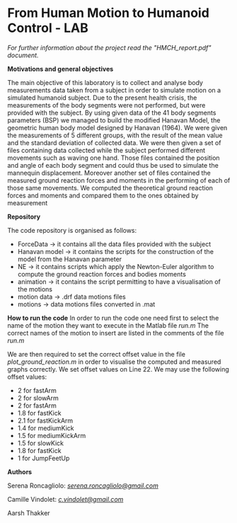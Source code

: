# From Human Motion to Humanoid Control - LAB

*For further information about the project read the "HMCH_report.pdf" document.*

**Motivations and general objectives**

The main objective of this laboratory is to collect and analyse body measurements data taken
from a subject in order to simulate motion on a simulated humanoid subject.
Due to the present health crisis, the measurements of the body segments were not performed,
but were provided with the subject. By using given data of the 41 body segments parameters
(BSP) we managed to build the modified Hanavan Model, the geometric human body model
designed by Hanavan (1964).
We were given the measurements of 5 different groups, with the result of the mean value and
the standard deviation of collected data.
We were then given a set of files containing data collected while the subject performed different
movements such as waving one hand. Those files contained the position and angle of each body
segment and could thus be used to simulate the mannequin displacement. Moreover another set
of files contained the measured ground reaction forces and moments in the performing of each
of those same movements. We computed the theoretical ground reaction forces and moments
and compared them to the ones obtained by measurement

**Repository**

The code repository is organised as follows:
- ForceData → it contains all the data files provided with the subject
- Hanavan model → it contains the scripts for the construction of the model from the Hanavan parameter
- NE → it contains scripts which apply the Newton-Euler algorithm to compute the ground reaction forces and bodies moments
- animation → it contains the script permitting to have a visualisation of the motions
- motion data → .drf data motions files
- motions → data motions files converted in .mat

**How to run the code**
In order to run the code one need first to select the name of the motion they want to execute in the Matlab file *run.m*
The correct names of the motion to insert are listed in the comments of the file *run.m*

We are then required to set the correct offset value in the file *plot_ground_reaction.m* in order
to visualise the computed and measured graphs correctly.
We set offset values on Line 22. We may use the following offset values:
- 2 for fastArm
- 2 for slowArm
- 2 for fastArm
- 1.8 for fastKick
- 2.1 for fastKickArm
- 1.4 for mediumKick
- 1.5 for mediumKickArm
- 1.5 for slowKick
- 1.8 for fastKick
- 1 for JumpFeetUp


**Authors**

Serena Roncagliolo: *serena.roncagliolo@gmail.com*

Camille Vindolet: *c.vindolet@gmail.com*

Aarsh Thakker 


